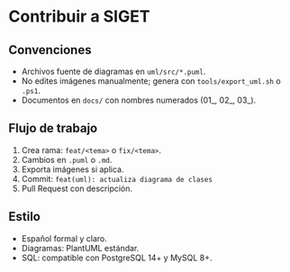 # Contribuir a SIGET

## Convenciones
- Archivos fuente de diagramas en `uml/src/*.puml`.
- No edites imágenes manualmente; genera con `tools/export_uml.sh` o `.ps1`.
- Documentos en `docs/` con nombres numerados (01_, 02_, 03_).

## Flujo de trabajo
1. Crea rama: `feat/<tema>` o `fix/<tema>`.
2. Cambios en `.puml` o `.md`.
3. Exporta imágenes si aplica.
4. Commit: `feat(uml): actualiza diagrama de clases`
5. Pull Request con descripción.

## Estilo
- Español formal y claro.
- Diagramas: PlantUML estándar.
- SQL: compatible con PostgreSQL 14+ y MySQL 8+.
